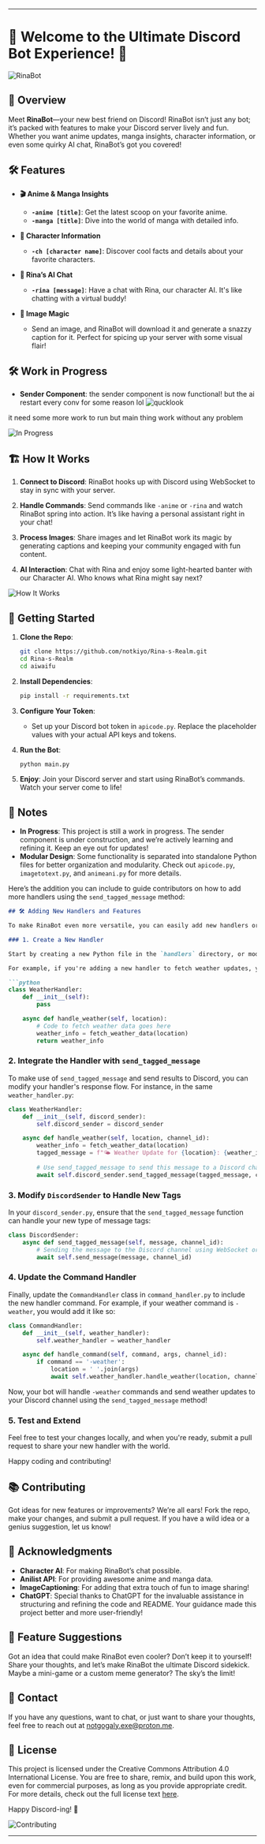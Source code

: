 
---

# 🎉 Welcome to the Ultimate Discord Bot Experience! 🎉

![RinaBot](https://i.giphy.com/media/v1.Y2lkPTc5MGI3NjExNDB5Yjlqa3F2dWFnNmlpemozMGJpbHNodWgxbWVpaHF4NGRicDdyayZlcD12MV9pbnRlcm5hbF9naWZfYnlfaWQmY3Q9Zw/h5osyQ0PLpfELctNIi/giphy.gif)

## 🚀 Overview

Meet **RinaBot**—your new best friend on Discord! RinaBot isn’t just any bot; it’s packed with features to make your Discord server lively and fun. Whether you want anime updates, manga insights, character information, or even some quirky AI chat, RinaBot’s got you covered!

## 🛠 Features

- **🎬 Anime & Manga Insights**
  - **`-anime [title]`**: Get the latest scoop on your favorite anime.
  - **`-manga [title]`**: Dive into the world of manga with detailed info.

- **👾 Character Information**
  - **`-ch [character name]`**: Discover cool facts and details about your favorite characters.

- **🤖 Rina’s AI Chat**
  - **`-rina [message]`**: Have a chat with Rina, our character AI. It's like chatting with a virtual buddy!

- **📸 Image Magic**
  - Send an image, and RinaBot will download it and generate a snazzy caption for it. Perfect for spicing up your server with some visual flair!

## 🛠 Work in Progress

- **Sender Component**: the sender component is now functional! but the ai restart every conv for some reason lol
![qucklook](https://files.catbox.moe/3oit0e.png)


it need some more work to run but main thing work without any problem

![In Progress](https://i.giphy.com/media/v1.Y2lkPTc5MGI3NjExNjFrbXlmb24xMzI0eGlpeWptYm93M2w2NmwyOGkwbWxqeTVlNHZlZCZlcD12MV9pbnRlcm5hbF9naWZfYnlfaWQmY3Q9Zw/Apou9x4qiaDdGs6R9W/giphy.gif)

## 🏗️ How It Works

1. **Connect to Discord**: RinaBot hooks up with Discord using WebSocket to stay in sync with your server.

2. **Handle Commands**: Send commands like `-anime` or `-rina` and watch RinaBot spring into action. It’s like having a personal assistant right in your chat!

3. **Process Images**: Share images and let RinaBot work its magic by generating captions and keeping your community engaged with fun content.

4. **AI Interaction**: Chat with Rina and enjoy some light-hearted banter with our Character AI. Who knows what Rina might say next?

![How It Works](https://i.giphy.com/media/v1.Y2lkPTc5MGI3NjExb2JjN3U0NHZuenVjcXQ3c2hvd2J4cGp2NHNobTlzb2xocDVhMHJwNCZlcD12MV9pbnRlcm5hbF9naWZfYnlfaWQmY3Q9Zw/bMzhPASPFNJORLgUuE/giphy.gif)

## 🚀 Getting Started

1. **Clone the Repo**:
   ```bash
   git clone https://github.com/notkiyo/Rina-s-Realm.git
   cd Rina-s-Realm
   cd aiwaifu
   ```

2. **Install Dependencies**:
   ```bash
   pip install -r requirements.txt
   ```

3. **Configure Your Token**:
   - Set up your Discord bot token in `apicode.py`. Replace the placeholder values with your actual API keys and tokens.

4. **Run the Bot**:
   ```bash
   python main.py
   ```

5. **Enjoy**: Join your Discord server and start using RinaBot’s commands. Watch your server come to life!

## 📝 Notes

- **In Progress**: This project is still a work in progress. The sender component is under construction, and we’re actively learning and refining it. Keep an eye out for updates!
- **Modular Design**: Some functionality is separated into standalone Python files for better organization and modularity. Check out `apicode.py`, `imagetotext.py`, and `animeani.py` for more details.

Here’s the addition you can include to guide contributors on how to add more handlers using the `send_tagged_message` method:

```md
## 🛠 Adding New Handlers and Features

To make RinaBot even more versatile, you can easily add new handlers or functionalities. Here's a quick guide on how to do that:

### 1. Create a New Handler

Start by creating a new Python file in the `handlers` directory, or modify an existing one.

For example, if you're adding a new handler to fetch weather updates, you could create a `weather_handler.py` file with the following code:

```python
class WeatherHandler:
    def __init__(self):
        pass

    async def handle_weather(self, location):
        # Code to fetch weather data goes here
        weather_info = fetch_weather_data(location)
        return weather_info
```

### 2. Integrate the Handler with `send_tagged_message`

To make use of `send_tagged_message` and send results to Discord, you can modify your handler's response flow. For instance, in the same `weather_handler.py`:

```python
class WeatherHandler:
    def __init__(self, discord_sender):
        self.discord_sender = discord_sender

    async def handle_weather(self, location, channel_id):
        weather_info = fetch_weather_data(location)
        tagged_message = f"🌤 Weather Update for {location}: {weather_info}"
        
        # Use send_tagged_message to send this message to a Discord channel
        await self.discord_sender.send_tagged_message(tagged_message, channel_id)
```

### 3. Modify `DiscordSender` to Handle New Tags

In your `discord_sender.py`, ensure that the `send_tagged_message` function can handle your new type of message tags:

```python
class DiscordSender:
    async def send_tagged_message(self, message, channel_id):
        # Sending the message to the Discord channel using WebSocket or Discord API
        await self.send_message(message, channel_id)
```

### 4. Update the Command Handler

Finally, update the `CommandHandler` class in `command_handler.py` to include the new handler command. For example, if your weather command is `-weather`, you would add it like so:

```python
class CommandHandler:
    def __init__(self, weather_handler):
        self.weather_handler = weather_handler

    async def handle_command(self, command, args, channel_id):
        if command == '-weather':
            location = ' '.join(args)
            await self.weather_handler.handle_weather(location, channel_id)
```

Now, your bot will handle `-weather` commands and send weather updates to your Discord channel using the `send_tagged_message` method!

### 5. Test and Extend

Feel free to test your changes locally, and when you're ready, submit a pull request to share your new handler with the world.

Happy coding and contributing!

## 📚 Contributing

Got ideas for new features or improvements? We’re all ears! Fork the repo, make your changes, and submit a pull request. If you have a wild idea or a genius suggestion, let us know!

## 🥳 Acknowledgments

- **Character AI**: For making RinaBot’s chat possible.
- **Anilist API**: For providing awesome anime and manga data.
- **ImageCaptioning**: For adding that extra touch of fun to image sharing!
- **ChatGPT**: Special thanks to ChatGPT for the invaluable assistance in structuring and refining the code and README. Your guidance made this project better and more user-friendly!

## 💬 Feature Suggestions

Got an idea that could make RinaBot even cooler? Don’t keep it to yourself! Share your thoughts, and let’s make RinaBot the ultimate Discord sidekick. Maybe a mini-game or a custom meme generator? The sky’s the limit!

## 📧 Contact

If you have any questions, want to chat, or just want to share your thoughts, feel free to reach out at [notgogaly.exe@proton.me](mailto:notgogaly.exe@proton.me).

## 📜 License

This project is licensed under the Creative Commons Attribution 4.0 International License. You are free to share, remix, and build upon this work, even for commercial purposes, as long as you provide appropriate credit. For more details, check out the full license text [here](https://creativecommons.org/licenses/by/4.0/).

Happy Discord-ing! 🚀

![Contributing](https://i.giphy.com/media/v1.Y2lkPTc5MGI3NjExbzZldWg3NTBxOW1ld3kydDMwZmx0MHJkY3BjaXMybzEzNjE3Y3llNSZlcD12MV9pbnRlcm5hbF9naWZfYnlfaWQmY3Q9Zw/UR4cvwP8NEZ5aR2YPU/giphy.gif)

---
